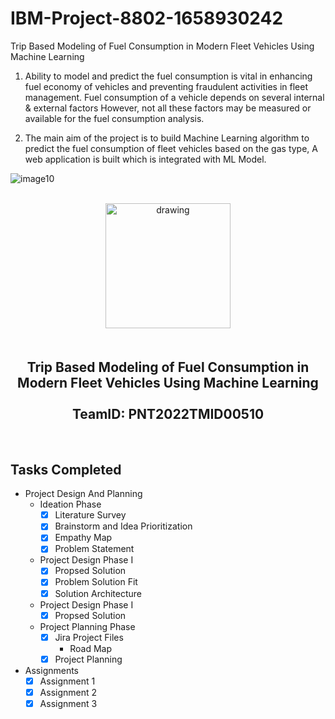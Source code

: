 # IBM-Project-8802-1658930242
Trip Based Modeling of Fuel Consumption in Modern Fleet Vehicles Using Machine Learning

1. Ability to model and predict the fuel consumption is vital in enhancing fuel economy of vehicles and preventing fraudulent activities in fleet management. Fuel consumption of a vehicle depends on several internal & external factors However, not all these factors may be measured or available for the fuel consumption analysis.

2. The main aim of the project is to build Machine Learning  algorithm to predict the fuel consumption of  fleet vehicles based on the gas type, A web application is built which is integrated with ML Model.

![image10](https://user-images.githubusercontent.com/63050949/189497358-5e9a4fed-7b0c-4766-abb7-29cdfcac9337.png)

<br>
    <div align="center">
        <img src="https://upload.wikimedia.org/wikipedia/commons/5/51/IBM_logo.svg"  align="center" alt="drawing" width="200" />
        <h2 align="center" style="margin-top:50px"> Trip Based Modeling of Fuel Consumption in Modern Fleet Vehicles Using Machine Learning
        <br><br>TeamID: PNT2022TMID00510</h2>
    </div>

<br>

## Tasks Completed 
- Project Design And Planning
    - Ideation Phase
        -  [x] Literature Survey <br>
        -  [x] Brainstorm and Idea Prioritization <br>
        -  [x] Empathy Map <br>
        -  [x] Problem Statement <br>
    - Project Design Phase I
        - [x] Propsed Solution <br>
        - [x] Problem Solution Fit <br>
        - [x] Solution Architecture <br>
    - Project Design Phase I
        - [x] Propsed Solution <br>
    - Project Planning Phase
        - [x] Jira Project Files
            - Road Map
        - [x] Project Planning
- Assignments
    -  [x] Assignment 1 <br>
    -  [x] Assignment 2  <br>    
    -  [x] Assignment 3  <br>    
<br>
